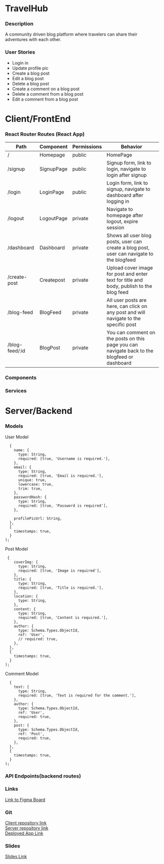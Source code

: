 # TravelHub

### Description

A community driven blog platform where travelers can share their adventures with each other.

### User Stories

 - Login in
 - Update profile pic
 - Create a blog post
 - Edit a blog post
 - Delete a blog post
 - Create a comment on a blog post
 - Delete a comment from a blog post
 - Edit a comment from a blog post

# Client/FrontEnd
### React Router Routes (React App)
| Path | Component | Permissions | Behavior|
|------|-----------|-------------|---------|
| /    | Homepage  | public      | HomePage|
| /signup| SignupPage| public | Signup form, link to login, navigate to login after signup|
| /login| LoginPage| public| Login form, link to signup, navigate to dashboard after logging in|
| /logout| LogoutPage| private| Navigate to homepage after logout, expire session|
| /dashboard| Dashboard| private|Shows all user blog posts, user can create a blog post, user can navigate to the blogfeed|
| /create-post| Createpost| private|Upload cover image for post and enter text for title and body, publish to the blog feed|
| /blog-feed| BlogFeed| private| All user posts are here, can click on any post and will navigate to the specific post|
| /blog-feed/:id| BlogPost| private| You can comment on the posts on this page you can navigate back to the blogfeed or dashboard|

 


### Components


### Services

# Server/Backend


### Models

User Model

```
  {
    name: {
      type: String,
      required: [true, 'Username is required.'],
    },
    email: {
      type: String,
      required: [true, 'Email is required.'],
      unique: true,
      lowercase: true,
      trim: true,
    },
    passwordHash: {
      type: String,
      required: [true, 'Password is required'],
    },

    profilePicUrl: String,
  },
  {
    timestamps: true,
  }
);
```

Post Model

```
 {
    coverImg: {
      type: String,
      required: [true, 'Image is required'],
    },
    title: {
      type: String,
      required: [true, 'Title is required.'],
    },
    location: {
      type: String,
    },
    content: {
      type: String,
      required: [true, 'Content is required.'],
    },
    author: {
      type: Schema.Types.ObjectId,
      ref: 'User',
      // required: true,
    },
  },
  {
    timestamps: true,
  }
);
```

Comment Model 

```
  {
    text: {
      type: String,
      required: [true, 'Text is required for the comment.'],
    },
    author: {
      type: Schema.Types.ObjectId,
      ref: 'User',
      required: true,
    },
    post: {
      type: Schema.Types.ObjectId,
      ref: 'Post',
      required: true,
    },
  },
  {
    timestamps: true,
  }
);
```

### API Endpoints(backend routes)


### Links
[Link to Figma Board](https://www.figma.com/file/7BAzVZNydJyhzOkOh2A0vQ/Untitled?type=design&node-id=0%3A1&mode=design&t=4bXI6mGdw2Ewzd74-1)

### Git

[Client repository link](https://github.com/BiljanaKotev/blog-platform-client)\
[Server repository link](https://github.com/BiljanaKotev/blog-platform-server)\
[Deployed App Link](https://travelhub-blog-platform.netlify.app/)

### Slides
[Slides Link](https://docs.google.com/presentation/d/1rRmb0dinrodXGL6Ko8RKr1U4Xho_2TkoxHBQhkBN0NE/edit?usp=sharing)
